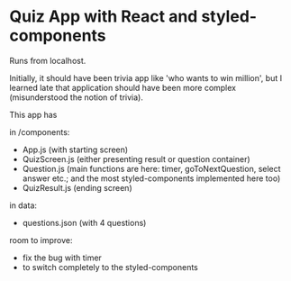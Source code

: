 # Quiz App with React and styled-components

Runs from localhost.

Initially, it should have been trivia app like 'who wants to win million', but I learned late that application should have been more complex (misunderstood the notion of trivia).

This app has

in /components:
- App.js (with starting screen)
- QuizScreen.js (either presenting result or question container)
- Question.js (main functions are here: timer, goToNextQuestion, select answer etc.; and the most styled-components implemented here too)
- QuizResult.js (ending screen)

in data:
- questions.json (with 4 questions)

room to improve:
- fix the bug with timer
- to switch completely to the styled-components
